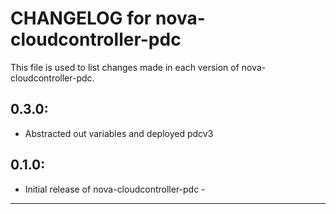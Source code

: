# CHANGELOG for nova-cloudcontroller-pdc

This file is used to list changes made in each version of nova-cloudcontroller-pdc.

## 0.3.0:
* Abstracted out variables and deployed pdcv3

## 0.1.0:

* Initial release of nova-cloudcontroller-pdc - 

- - -
